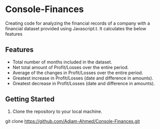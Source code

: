 # Console-Finances
Creating code for analyzing the financial records of a company with a financial dataset provided using Javascript.t. It calculates the below features

## Features

- Total number of months included in the dataset.
- Net total amount of Profit/Losses over the entire period.
- Average of the changes in Profit/Losses over the entire period.
- Greatest increase in Profit/Losses (date and difference in amounts).
- Greatest decrease in Profit/Losses (date and difference in amounts).

## Getting Started

1. Clone the repository to your local machine.
   
git clone https://github.com/Adiam-Ahmed/Console-Finances.git
